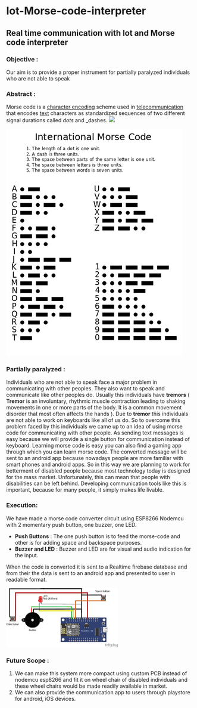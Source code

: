 # Iot-Morse-code-interpreter
## Real time communication with Iot and Morse code interpreter

### Objective :

Our aim is to provide a proper instrument for partially paralyzed individuals who are not able to speak


### Abstract :

Morse code is a [character encoding](https://en.wikipedia.org/wiki/Character_encoding) scheme used in [telecommunication](https://en.wikipedia.org/wiki/Telecommunication) 
that encodes [text](https://en.wikipedia.org/wiki/Written_language) characters as standardized sequences of two different signal durations called _dots_ and _dashes.
![](RackMultipart20201224-4-4x3zja_html_1b75abf64ef31c76.png)

<img src="https://github.com/Amogh-Sadhu/Iot-Morse-code-interpreter/blob/main/International%20Morse%20Code%20Chart.png?raw=true" >

### Partially paralyzed :

Individuals who are not able to speak face a major problem in communicating with other peoples. They also want to speak and communicate like other peoples do. 
Usually this individuals have **tremors** ( **Tremor** is an involuntary, rhythmic muscle contraction leading to shaking movements in one or more parts of the body.
It is a common movement disorder that most often affects the hands ). Due to **tremor** this individuals are not able to work on keyboards like all of us do.
So to overcome this problem faced by this individuals we came up to an idea of using morse code for communicating with other people. As sending text messages is easy because
we will provide a single button for communication instead of keyboard. Learning morse code is easy you can also find a gaming app through which you can learn morse code. 
The converted message will be sent to an android app because nowadays people are more familiar with smart phones and android apps.
So in this way we are planning to work for betterment of disabled people because
most technology today is designed for the mass market. Unfortunately, this can mean that people with disabilities can be left behind. 
Developing communication tools like this is important, because for many people, it simply makes life livable.

### Execution:
We have made a morse code converter circuit using ESP8266 Nodemcu with 2 momentary push button, one buzzer, one LED.
- **Push Buttons** : The one push button is to feed the morse-code and other is for adding space and backspace purposes.
- **Buzzer and LED** : Buzzer and LED are for visual and audio indication for the input. 

When the code is converted it is sent to a Realtime firebase database and from their the data is sent to an android app and presented to user in readable format.


<img src="https://github.com/Amogh-Sadhu/Iot-Morse-code-interpreter/blob/main/Connections.png?raw=true"  width="300">


### Future Scope :
1) We can make this system more compact using custom PCB instead of nodemcu esp8266 and fit it on wheel chair of disabled individuals and these wheel chairs would be made readily available in market.
2) We can also provide the communication app to users through playstore for android, iOS devices.
